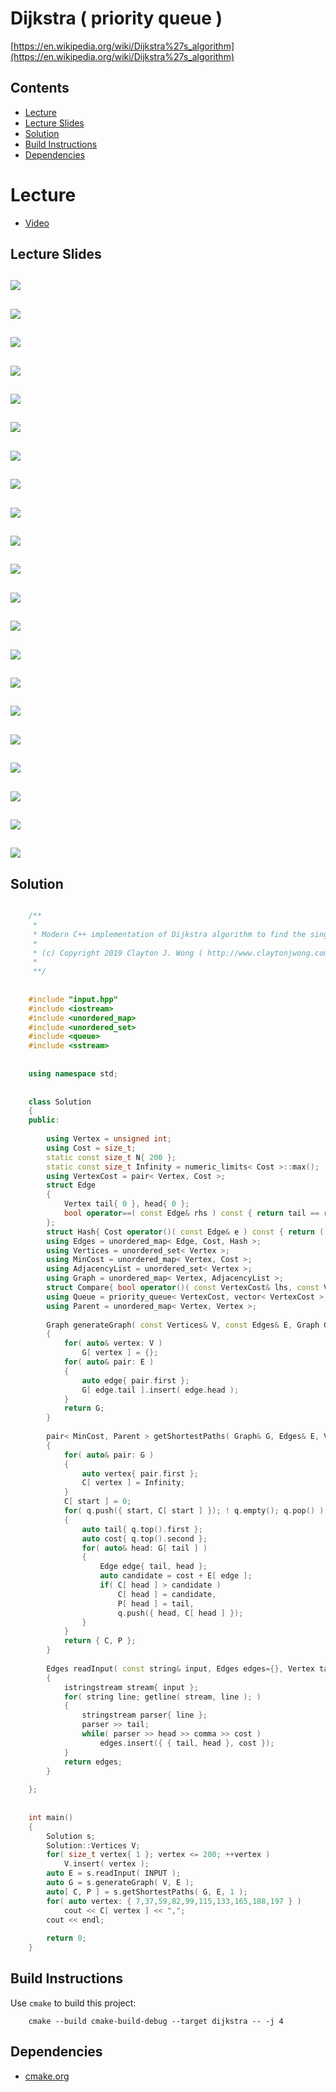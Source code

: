 # Dijkstra ( priority queue )
[https://en.wikipedia.org/wiki/Dijkstra%27s_algorithm](https://en.wikipedia.org/wiki/Dijkstra%27s_algorithm)

## Contents
* [Lecture](#lecture)
* [Lecture Slides](#lecture-slides)
* [Solution](#solution)
* [Build Instructions](#build-instructions)
* [Dependencies](#dependencies)

# Lecture
* [Video](https://www.coursera.org/lecture/algorithms-graphs-data-structures/dijkstras-shortest-path-algorithm-rxrPa)

## Lecture Slides
![](documentation/dijkstra_01.png)
---
![](documentation/dijkstra_02.png)
---
![](documentation/dijkstra_03.png)
---
![](documentation/dijkstra_04.png)
---
![](documentation/dijkstra_05.png)
---
![](documentation/dijkstra_06.png)
---
![](documentation/dijkstra_07.png)
---
![](documentation/dijkstra_08.png)
---
![](documentation/dijkstra_09.png)
---
![](documentation/dijkstra_10.png)
---
![](documentation/dijkstra_11.png)
---
![](documentation/dijkstra_12.png)
---
![](documentation/dijkstra_13.png)
---
![](documentation/dijkstra_14.png)
---
![](documentation/dijkstra_15.png)
---
![](documentation/dijkstra_16.png)
---
![](documentation/dijkstra_17.png)
---
![](documentation/dijkstra_18.png)
---
![](documentation/dijkstra_19.png)
---
![](documentation/dijkstra_20.png)
---
![](documentation/dijkstra_21.png)
---

## Solution
```cpp

    /**
     *
     * Modern C++ implementation of Dijkstra algorithm to find the single-source shortest paths in a graph
     *
     * (c) Copyright 2019 Clayton J. Wong ( http://www.claytonjwong.com )
     *
     **/
    
    
    #include "input.hpp"
    #include <iostream>
    #include <unordered_map>
    #include <unordered_set>
    #include <queue>
    #include <sstream>
    
    
    using namespace std;
    
    
    class Solution
    {
    public:
    
        using Vertex = unsigned int;
        using Cost = size_t;
        static const size_t N{ 200 };
        static const size_t Infinity = numeric_limits< Cost >::max();
        using VertexCost = pair< Vertex, Cost >;
        struct Edge
        {
            Vertex tail{ 0 }, head{ 0 };
            bool operator==( const Edge& rhs ) const { return tail == rhs.tail && head == rhs.head; }
        };
        struct Hash{ Cost operator()( const Edge& e ) const { return ( N+1 ) * e.tail + e.head; } };
        using Edges = unordered_map< Edge, Cost, Hash >;
        using Vertices = unordered_set< Vertex >;
        using MinCost = unordered_map< Vertex, Cost >;
        using AdjacencyList = unordered_set< Vertex >;
        using Graph = unordered_map< Vertex, AdjacencyList >;
        struct Compare{ bool operator()( const VertexCost& lhs, const VertexCost& rhs ) const { return lhs.second > rhs.second; } };
        using Queue = priority_queue< VertexCost, vector< VertexCost >, Compare >;
        using Parent = unordered_map< Vertex, Vertex >;
    
        Graph generateGraph( const Vertices& V, const Edges& E, Graph G={} )
        {
            for( auto& vertex: V )
                G[ vertex ] = {};
            for( auto& pair: E )
            {
                auto edge{ pair.first };
                G[ edge.tail ].insert( edge.head );
            }
            return G;
        }
    
        pair< MinCost, Parent > getShortestPaths( Graph& G, Edges& E, Vertex start, Queue q={}, MinCost C={}, Parent P={} )
        {
            for( auto& pair: G )
            {
                auto vertex{ pair.first };
                C[ vertex ] = Infinity;
            }
            C[ start ] = 0;
            for( q.push({ start, C[ start ] }); ! q.empty(); q.pop() )
            {
                auto tail{ q.top().first };
                auto cost{ q.top().second };
                for( auto& head: G[ tail ] )
                {
                    Edge edge{ tail, head };
                    auto candidate = cost + E[ edge ];
                    if( C[ head ] > candidate )
                        C[ head ] = candidate,
                        P[ head ] = tail,
                        q.push({ head, C[ head ] });
                }
            }
            return { C, P };
        }
    
        Edges readInput( const string& input, Edges edges={}, Vertex tail=0, Vertex head=0, char comma=',', Cost cost=0 )
        {
            istringstream stream{ input };
            for( string line; getline( stream, line ); )
            {
                stringstream parser{ line };
                parser >> tail;
                while( parser >> head >> comma >> cost )
                    edges.insert({ { tail, head }, cost });
            }
            return edges;
        }
    
    };
    
    
    int main()
    {
        Solution s;
        Solution::Vertices V;
        for( size_t vertex{ 1 }; vertex <= 200; ++vertex )
            V.insert( vertex );
        auto E = s.readInput( INPUT );
        auto G = s.generateGraph( V, E );
        auto[ C, P ] = s.getShortestPaths( G, E, 1 );
        for( auto vertex: { 7,37,59,82,99,115,133,165,188,197 } )
            cout << C[ vertex ] << ",";
        cout << endl;
    
        return 0;
    }

```

## Build Instructions
Use ```cmake``` to build this project:

```
    cmake --build cmake-build-debug --target dijkstra -- -j 4
```

## Dependencies
* [cmake.org](https://cmake.org)
